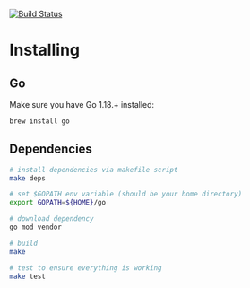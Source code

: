 [![Build Status](https://travis-ci.org/servehub/serve.svg?branch=master)](https://travis-ci.org/servehub/serve)

# Installing

## Go

Make sure you have Go 1.18.+ installed:

```sh
brew install go
```

## Dependencies

```sh
# install dependencies via makefile script
make deps

# set $GOPATH env variable (should be your home directory)
export GOPATH=${HOME}/go

# download dependency 
go mod vendor

# build
make

# test to ensure everything is working
make test
```

